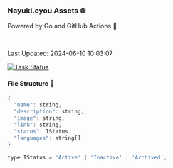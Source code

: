 ### Nayuki.cyou Assets 🌐

Powered by Go and GitHub Actions 🚀

<br/>

Last Updated: 2024-06-10 10:03:07

[![Task Status](https://github.com/Kuuuuuuuu/assets/actions/workflows/main.yml/badge.svg)](https://github.com/Kuuuuuuuu/assets/actions/workflows/main.yml)

#### File Structure 📁

```js
{
  "name": string,
  "description": string,
  "image": string,
  "link": string,
  "status": IStatus
  "languages": string[]
}

type IStatus = 'Active' | 'Inactive' | 'Archived';
```
